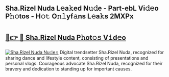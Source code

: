 ## Sha.Rizel Nuda L𝚎a𝚔ed N𝚞𝚍e - Part-ebL Vi𝚍𝚎o P𝚑𝚘tos - H𝚘𝚝 O𝚗𝚕yf𝚊ns L𝚎a𝚔s 2MXPx

# <h2><a href="http://kf71tj.oniu.top/?m=Sha.Rizel+Nuda">🔗👉 🔴 Sha.Rizel Nuda P𝚑ot𝚘𝚜 V𝚒d𝚎o</a></h2>

[![Sha.Rizel Nuda Nu𝚍e𝚜](https://i.imgur.com/0qMVB7G.gif)](http://kf71tj.oniu.top/?m=Sha.Rizel+Nuda)
Digital trendsetter Sha.Rizel Nuda, recognized for sharing dance and lifestyle content, consisting of presentations and personal vlogs. Courageous advocate Sha.Rizel Nuda, recognized for their bravery and dedication to standing up for important causes.  

